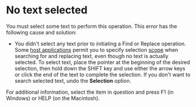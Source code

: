 
# No text selected

You must select some text to perform this operation. This error has the following cause and solution:



- You didn't select any text prior to initiating a Find or Replace operation. Some  [host applications](b8bdf64f-5920-1ae9-16d0-b26d09524a30.md) permit you to specify selection [scope](b8bdf64f-5920-1ae9-16d0-b26d09524a30.md) when searching for and replacing text, even though no text is actually selected. To select text, place the pointer at the beginning of the desired selection, then hold down the SHIFT key and use either the arrow keys or click the end of the text to complete the selection. If you don't want to search selected text, undo the **Selection** option.
    

For additional information, select the item in question and press F1 (in Windows) or HELP (on the Macintosh).

